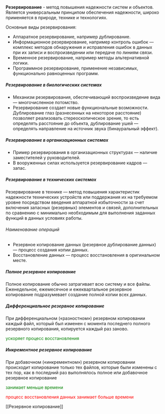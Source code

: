 **Резервирование** - метод повышения надежности систем и объектов. Является универсальным принципом обеспечения надежности, широко применяется в природе, технике и технологиях.

Основные виды резервирования:

- Аппаратное резервирование, например дублирование.
- Информационное резервирование, например контроль ошибок — комплекс методов обнаружения и исправления ошибок в данных при их записи и воспроизведении или передаче по линиям связи.
- Временное резервирование, например методы альтернативной логики.
- Программное резервирование, применение независимых, функционально равноценных программ.

##### Резервирование в биологических системах

- Механизм резервирования, обеспечивающий воспроизведение вида — многочисленное потомство.
- Резервирование создает новые функциональные возможности. Дублирование глаз (разнесенных на некоторое расстояние) позволяет реализовать стереоскопическое зрение, то есть определять расстояние до объекта, дублирование ушей — определять направление на источник звука (бинауральный эффект).

##### Резервирование в организационных системах

- Пример резервирования в организационных структурах — наличие заместителей у руководителей.
- В вооруженных силах используется резервирование кадров — запас.

##### Резервирование в технических системах

Резервирование в технике — метод повышения характеристик надежности технических устройств или поддержания их на требуемом уровне посредством введения аппаратной избыточности за счет включения запасных (резервных) элементов и связей, дополнительных по сравнению с минимально необходимым для выполнения заданных функций в данных условиях работы.

###### Наименование операций

- Резервное копирование данных (резервное дублирование данных) — процесс создания копии данных.
- Восстановление данных — процесс восстановления в оригинальном месте.

##### Полное резервное копирование

Полное копирование обычно затрагивает всю систему и все файлы. Еженедельное, ежемесячное и ежеквартальное резервное копирование подразумевает создание полной копии всех данных.

##### Дифференциальное резервное копирование

При дифференциальном («разностном») резервном копировании каждый файл, который был изменен с момента последнего полного резервного копирования, копируется каждый раз заново.

<span style="color:green">ускоряет процесс восстановления</span>

##### Инкрементное резервное копирование

При добавочном («инкрементном») резервном копировании происходит копирование только тех файлов, которые были изменены с тех пор, как в последний раз выполнялось полное или добавочное резервное копирование

<span style="color:green">занимает меньше времени</span>

<span style="color:red">процесс восстановления данных занимает больше времени</span>

[[Резервное копирование]]